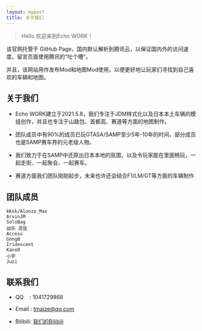 ```yaml
---
layout: mypost
title: 关于我们
---
```


> Hello 欢迎来到Echo WORK！

该官网托管于 GitHub Page，国内默认解析到腾讯云，以保证国内外的访问速度。留言页面使用腾讯的“吐个槽”。

并且，该网站用作发布Mod和地图Mod使用，以便更好地让玩家们寻找到自己喜欢的车辆和地图。

## 关于我们

- Echo WORK建立于2021.5.8，我们专注于JDM样式化以及日本本土车辆的模组创作，并且也专注于山路包、首都高、赛道等方面的地图制作。

- 团队成员中有90%的成员已玩GTASA/SAMP至少5年-10年的时间，部分成员也是SAMP赛车界的元老级人物。

- 我们致力于在SAMP中还原出日本本地的氛围，以及令玩家能在里面畅玩，一起走街、一起聚会、一起赛车。

- 赛道方面我们团队刚刚起步，未来也许还会结合F1/LM/GT等方面的车辆制作

## 团队成员

```
kKsk/Alonzo_Max
ArvinJM
SoloBag
战乐 灵弦
Access
GongB
Iridescent
KanoD
小宇
Juzi
```

## 联系我们

- QQ&nbsp;&nbsp;&nbsp;&nbsp;: 1041729868

- Email&nbsp;: [tmaize@qq.com](http://mail.qq.com/cgi-bin/qm_share?t=qm_mailme&email=YBQNAQkaBSAREU4DDw0)

- Bilibili: [我们的Bilibili](https://b23.tv/uNsKVf2)
